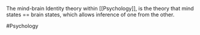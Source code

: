 The mind-brain Identity theory within [[Psychology]], is the theory that mind states == brain states, which allows inference of one from the other.

#Psychology 